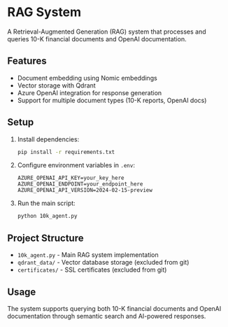 # RAG System

A Retrieval-Augmented Generation (RAG) system that processes and queries 10-K financial documents and OpenAI documentation.

## Features

- Document embedding using Nomic embeddings
- Vector storage with Qdrant
- Azure OpenAI integration for response generation
- Support for multiple document types (10-K reports, OpenAI docs)

## Setup

1. Install dependencies:
   ```bash
   pip install -r requirements.txt
   ```

2. Configure environment variables in `.env`:
   ```
   AZURE_OPENAI_API_KEY=your_key_here
   AZURE_OPENAI_ENDPOINT=your_endpoint_here
   AZURE_OPENAI_API_VERSION=2024-02-15-preview
   ```

3. Run the main script:
   ```bash
   python 10k_agent.py
   ```

## Project Structure

- `10k_agent.py` - Main RAG system implementation
- `qdrant_data/` - Vector database storage (excluded from git)
- `certificates/` - SSL certificates (excluded from git)

## Usage

The system supports querying both 10-K financial documents and OpenAI documentation through semantic search and AI-powered responses.
